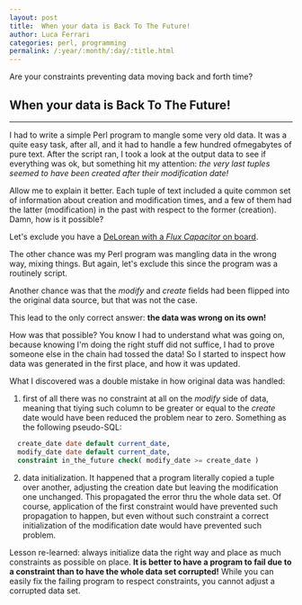 ```yaml
---
layout: post
title:  When your data is Back To The Future!
author: Luca Ferrari
categories: perl, programming
permalink: /:year/:month/:day/:title.html
---
```

Are your constraints preventing data moving back and forth time?

## When your data is Back To The Future!
-----
I had to write a simple Perl program to mangle some very old data. It was a quite easy task, after all, and it had to handle a few hundred ofmegabytes of pure text.
After the script ran, I took a look at the output data to see if everything was ok, but something hit my attention: *the very last tuples seemed to have been created after their modification date!*

Allow me to explain it better. Each tuple of text included a quite common set of information about creation and modification times, and a few of them had the latter (modification) in the past with respect to the former (creation).
Damn, how is it possible?

Let's exclude you have a [DeLorean with a *Flux Capacitor* on board](https://en.wikipedia.org/wiki/Back_to_the_Future).

The other chance was my Perl program was mangling data in the wrong way, mixing things. But again, let's exclude this since the program was a routinely script.

Another chance was that the *modify* and *create* fields had been flipped into the original data source, but that was not the case.

This lead to the only correct answer: __the data was wrong on its own!__

How was that possible? You know I had to understand what was going on, because knowing I'm doing the right stuff did not suffice, I had to prove someone else in the chain had tossed the data!
So I started to inspect how data was generated in the first place, and how it was updated.

What I discovered was a double mistake in how original data was handled:

1. first of all there was no constraint at all on the *modify* side of data, meaning that tiying such column to be greater or equal to
the *create* date would have been reduced the problem near to zero. Something as the following pseudo-SQL:


```sql
  create_date date default current_date,
  modify_date date default current_date,
  constraint in_the_future check( modify_date >= create_date )
````


2. data initialization. It happened that a program literally copied a tuple over another, adjusting the creation date but leaving the
modification one unchanged. This propagated the error thru the whole data set. Of course, application of the first constraint would have
prevented such propagation to happen, but even without such constraint a correct initialization of the modification date would have
prevented such problem.


Lesson re-learned: always initialize data the right way and place as much constraints as possible on place.
**It is better to have a program to fail due to a constraint than to have the whole data set corrupted!** While you can easily fix the failing program to respect constraints, you cannot adjust a corrupted data set.
  ````
